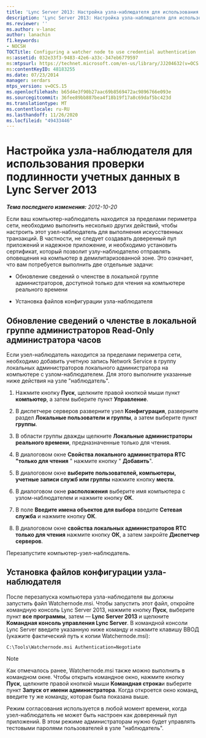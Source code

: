 ```yaml
---
title: 'Lync Server 2013: Настройка узла-наблюдателя для использования проверки подлинности учетных данных'
description: 'Lync Server 2013: Настройка узла-наблюдателя для использования проверки подлинности учетных данных.'
ms.reviewer: ''
ms.author: v-lanac
author: lanachin
f1.keywords:
- NOCSH
TOCTitle: Configuring a watcher node to use credential authentication
ms:assetid: 032e33f3-9483-42e6-a33c-347eb6779597
ms:mtpsurl: https://technet.microsoft.com/en-us/library/JJ204632(v=OCS.15)
ms:contentKeyID: 48183255
ms.date: 07/23/2014
manager: serdars
mtps_version: v=OCS.15
ms.openlocfilehash: b65d4e3f90b27aac69b8569472ac9896766e093e
ms.sourcegitcommit: 36fee89bb887bea4f18b19f17a8c69daf5bc423d
ms.translationtype: MT
ms.contentlocale: ru-RU
ms.lasthandoff: 11/26/2020
ms.locfileid: "49433446"
---
```

# <a name="configuring-a-watcher-node-to-use-credential-authentication-in-lync-server-2013"></a>Настройка узла-наблюдателя для использования проверки подлинности учетных данных в Lync Server 2013

<div data-xmlns="http://www.w3.org/1999/xhtml">

<div class="topic" data-xmlns="http://www.w3.org/1999/xhtml" data-msxsl="urn:schemas-microsoft-com:xslt" data-cs="https://msdn.microsoft.com/">

<div data-asp="https://msdn2.microsoft.com/asp">



</div>

<div id="mainSection">

<div id="mainBody">

<span> </span>

_**Тема последнего изменения:** 2012-10-20_

Если ваш компьютер-наблюдатель находится за пределами периметра сети, необходимо выполнить несколько других действий, чтобы настроить этот узел-наблюдатель для выполнения искусственных транзакций. В частности, не следует создавать доверенный пул приложений и надежное приложение, и необходимо установить сертификат, который позволит узлу-наблюдателю отправлять оповещения на компьютер в демилитаризованной зоне. Это означает, что вам потребуется выполнить две отдельные задачи:

  - Обновление сведений о членстве в локальной группе администраторов, доступной только для чтения на компьютере реального времени

  - Установка файлов конфигурации узла-наблюдателя

<div>

## <a name="updating-membership-in-the-rtc-local-read-only-administrators-group"></a>Обновление сведений о членстве в локальной группе администраторов Read-Only администратора часов

Если узел-наблюдатель находится за пределами периметра сети, необходимо добавить учетную запись Network Service в группу локальных администраторов локального администратора на компьютере с узлом-наблюдателем. Для этого выполните указанные ниже действия на узле "наблюдатель".

1.  Нажмите кнопку **Пуск**, щелкните правой кнопкой мыши пункт **компьютер**, а затем выберите пункт **Управление**.

2.  В диспетчере серверов разверните узел **Конфигурация**, разверните раздел **Локальные пользователи и группы**, а затем выберите пункт **группы**.

3.  В области группы дважды щелкните **Локальные администраторы реального времени**, предназначенные только для чтения.

4.  В диалоговом окне **Свойства локального администратора RTC "только для чтения** " нажмите кнопку " **Добавить**".

5.  В диалоговом окне **выберите пользователей, компьютеры, учетные записи служб или группы** нажмите кнопку **места**.

6.  В диалоговом окне **расположения** выберите имя компьютера с узлом-наблюдателем и нажмите кнопку **ОК**.

7.  В поле **Введите имена объектов для выбора** введите **Сетевая служба** и нажмите кнопку **ОК**.

8.  В диалоговом окне **свойства локальных администраторов RTC только для чтения** нажмите кнопку **ОК**, а затем закройте **Диспетчер серверов**.

Перезапустите компьютер-узел-наблюдатель.

</div>

<div>

## <a name="installing-the-watcher-node-configuration-files"></a>Установка файлов конфигурации узла-наблюдателя

После перезапуска компьютера узла-наблюдателя вы должны запустить файл Watchernode.msi. Чтобы запустить этот файл, откройте командную консоль Lync Server 2013, нажмите кнопку **Пуск**, выберите пункт **все программы**, затем — **Lync Server 2013** и щелкните **Командная консоль управления Lync Server**. В командной консоли Lync Server введите указанную ниже команду и нажмите клавишу ВВОД (укажите фактический путь к копии Watchernode.msi):

    C:\Tools\Watchernode.msi Authentication=Negotiate

<div>


> [!NOTE]  
> Как отмечалось ранее, Watchernode.msi также можно выполнить в командном окне. Чтобы открыть командное окно, нажмите кнопку <STRONG>Пуск</STRONG>, щелкните правой кнопкой мыши <STRONG>Командная строка</STRONG>и выберите пункт <STRONG>Запуск от имени администратора</STRONG>. Когда откроется окно команд, введите ту же команду, которая была показана выше.



</div>

Режим согласования используется в любой момент времени, когда узел-наблюдатель не может быть настроен как доверенный пул приложений. В этом режиме администраторам нужно будет управлять тестовыми паролями пользователей в узле "наблюдатель".

</div>

</div>

<span> </span>

</div>

</div>

</div>

